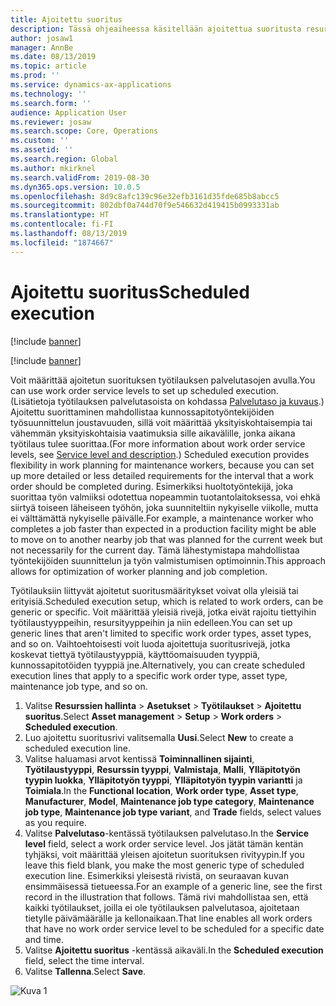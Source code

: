 ```yaml
---
title: Ajoitettu suoritus
description: Tässä ohjeaiheessa käsitellään ajoitettua suoritusta resurssien hallinnassa.
author: josaw1
manager: AnnBe
ms.date: 08/13/2019
ms.topic: article
ms.prod: ''
ms.service: dynamics-ax-applications
ms.technology: ''
ms.search.form: ''
audience: Application User
ms.reviewer: josaw
ms.search.scope: Core, Operations
ms.custom: ''
ms.assetid: ''
ms.search.region: Global
ms.author: mkirknel
ms.search.validFrom: 2019-08-30
ms.dyn365.ops.version: 10.0.5
ms.openlocfilehash: 8d9c8afc139c96e32efb3161d35fde685b8abcc5
ms.sourcegitcommit: 802dbf0a744d70f9e546632d419415b0993331ab
ms.translationtype: HT
ms.contentlocale: fi-FI
ms.lasthandoff: 08/13/2019
ms.locfileid: "1874667"
---
```

# <a name="scheduled-execution"></a><span data-ttu-id="3d170-103">Ajoitettu suoritus</span><span class="sxs-lookup"><span data-stu-id="3d170-103">Scheduled execution</span></span>

[!include [banner](../../includes/banner.md)]

[!include [banner](../../includes/preview-banner.md)]

<span data-ttu-id="3d170-104">Voit määrittää ajoitetun suorituksen työtilauksen palvelutasojen avulla.</span><span class="sxs-lookup"><span data-stu-id="3d170-104">You can use work order service levels to set up scheduled execution.</span></span> <span data-ttu-id="3d170-105">(Lisätietoja työtilauksen palvelutasoista on kohdassa [Palvelutaso ja kuvaus](service-level-and-description.md).) Ajoitettu suorittaminen mahdollistaa kunnossapitotyöntekijöiden työsuunnittelun joustavuuden, sillä voit määrittää yksityiskohtaisempia tai vähemmän yksityiskohtaisia vaatimuksia sille aikavälille, jonka aikana työtilaus tulee suorittaa.</span><span class="sxs-lookup"><span data-stu-id="3d170-105">(For more information about work order service levels, see [Service level and description](service-level-and-description.md).) Scheduled execution provides flexibility in work planning for maintenance workers, because you can set up more detailed or less detailed requirements for the interval that a work order should be completed during.</span></span> <span data-ttu-id="3d170-106">Esimerkiksi huoltotyöntekijä, joka suorittaa työn valmiiksi odotettua nopeammin tuotantolaitoksessa, voi ehkä siirtyä toiseen läheiseen työhön, joka suunniteltiin nykyiselle viikolle, mutta ei välttämättä nykyiselle päivälle.</span><span class="sxs-lookup"><span data-stu-id="3d170-106">For example, a maintenance worker who completes a job faster than expected in a production facility might be able to move on to another nearby job that was planned for the current week but not necessarily for the current day.</span></span> <span data-ttu-id="3d170-107">Tämä lähestymistapa mahdollistaa työntekijöiden suunnittelun ja työn valmistumisen optimoinnin.</span><span class="sxs-lookup"><span data-stu-id="3d170-107">This approach allows for optimization of worker planning and job completion.</span></span>

<span data-ttu-id="3d170-108">Työtilauksiin liittyvät ajoitetut suoritusmääritykset voivat olla yleisiä tai erityisiä.</span><span class="sxs-lookup"><span data-stu-id="3d170-108">Scheduled execution setup, which is related to work orders, can be generic or specific.</span></span> <span data-ttu-id="3d170-109">Voit määrittää yleisiä rivejä, jotka eivät rajoitu tiettyihin työtilaustyyppeihin, resursityyppeihin ja niin edelleen.</span><span class="sxs-lookup"><span data-stu-id="3d170-109">You can set up generic lines that aren't limited to specific work order types, asset types, and so on.</span></span> <span data-ttu-id="3d170-110">Vaihtoehtoisesti voit luoda ajoitettuja suoritusrivejä, jotka koskevat tiettyä työtilaustyyppiä, käyttöomaisuuden tyyppiä, kunnossapitotöiden tyyppiä jne.</span><span class="sxs-lookup"><span data-stu-id="3d170-110">Alternatively, you can create scheduled execution lines that apply to a specific work order type, asset type, maintenance job type, and so on.</span></span>

1. <span data-ttu-id="3d170-111">Valitse **Resurssien hallinta** \> **Asetukset** \> **Työtilaukset** \> **Ajoitettu suoritus**.</span><span class="sxs-lookup"><span data-stu-id="3d170-111">Select **Asset management** \> **Setup** \> **Work orders** \> **Scheduled execution**.</span></span>
2. <span data-ttu-id="3d170-112">Luo ajoitettu suoritusrivi valitsemalla **Uusi**.</span><span class="sxs-lookup"><span data-stu-id="3d170-112">Select **New** to create a scheduled execution line.</span></span>
3. <span data-ttu-id="3d170-113">Valitse haluamasi arvot kentissä **Toiminnallinen sijainti**, **Työtilaustyyppi**, **Resurssin tyyppi**, **Valmistaja**, **Malli**, **Ylläpitotyön tyypin luokka**, **Ylläpitotyön tyyppi**, **Ylläpitotyön tyypin variantti** ja **Toimiala**.</span><span class="sxs-lookup"><span data-stu-id="3d170-113">In the **Functional location**, **Work order type**, **Asset type**, **Manufacturer**, **Model**, **Maintenance job type category**, **Maintenance job type**, **Maintenance job type variant**, and **Trade** fields, select values as you require.</span></span>
4. <span data-ttu-id="3d170-114">Valitse **Palvelutaso**-kentässä työtilauksen palvelutaso.</span><span class="sxs-lookup"><span data-stu-id="3d170-114">In the **Service level** field, select a work order service level.</span></span> <span data-ttu-id="3d170-115">Jos jätät tämän kentän tyhjäksi, voit määrittää yleisen ajoitetun suorituksen rivityypin.</span><span class="sxs-lookup"><span data-stu-id="3d170-115">If you leave this field blank, you make the most generic type of scheduled execution line.</span></span> <span data-ttu-id="3d170-116">Esimerkiksi yleisestä rivistä, on seuraavan kuvan ensimmäisessä tietueessa.</span><span class="sxs-lookup"><span data-stu-id="3d170-116">For an example of a generic line, see the first record in the illustration that follows.</span></span> <span data-ttu-id="3d170-117">Tämä rivi mahdollistaa sen, että kaikki työtilaukset, joilla ei ole työtilauksen palvelutasoa, ajoitetaan tietylle päivämäärälle ja kellonaikaan.</span><span class="sxs-lookup"><span data-stu-id="3d170-117">That line enables all work orders that have no work order service level to be scheduled for a specific date and time.</span></span>
5. <span data-ttu-id="3d170-118">Valitse **Ajoitettu suoritus** -kentässä aikaväli.</span><span class="sxs-lookup"><span data-stu-id="3d170-118">In the **Scheduled execution** field, select the time interval.</span></span>
6. <span data-ttu-id="3d170-119">Valitse **Tallenna**.</span><span class="sxs-lookup"><span data-stu-id="3d170-119">Select **Save**.</span></span>

![Kuva 1](media/20-setup-for-work-orders.png)
